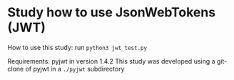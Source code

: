 # Study how to use JsonWebTokens (JWT)

How to use this study:
run `python3 jwt_test.py`

Requirements: pyjwt in version 1.4.2
This study was developed using a git-clone of pyjwt in  a `./pyjwt`
subdirectory


